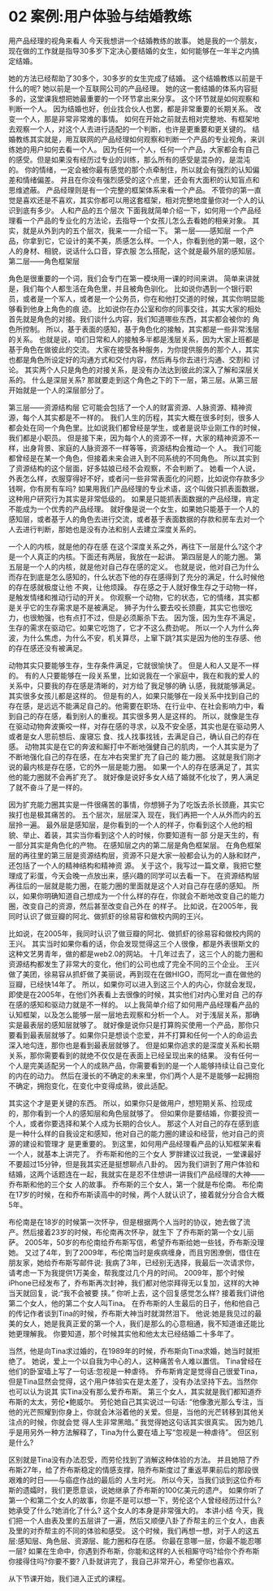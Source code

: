 # 02 案例:用户体验与结婚教练

用产品经理的视角来看人
今天我想讲一个结婚教练的故事。 她是我的一个朋友，现在做的工作就是指导30多岁下定决心要结婚的女生，如何能够在一年半之内搞定结婚。

她的方法已经帮助了30多个，30多岁的女生完成了结婚。
这个结婚教练以前是干什么的呢?
她以前是一个互联网公司的产品经理。 她的这一套结婚的体系内容挺多的，这堂课我想把她最重要的一个环节拿出来分享。 这个环节就是如何观察和判断一个人。
因为结婚也好，创业找合伙人也罢，都是非常重要的长期关系。
改变一个人，那是非常非常难的事情。 如何在开始之前就去相对完整地、有框架地去观察一个人，对这个人去进行适配的一个判断，也许是更重要和更关键的。 结婚教练其实就是，用互联网的产品经理如何观察和判断一个产品的专业视角，来训练她的用户如何去看一个人。
因为任何一个人，任何一个产品，大家都会有自己的感受。但是如果没有经历过专业的训练，那么所有的感受是混杂的，是混沌 的。
 你的情绪，一定会被你最有感觉的那个点牵制住，所以就会有强烈的认知偏差和情绪偏差。 并且在你没有强烈感受的这个点里，还会有大面积的认知盲点和思维遮蔽。 产品经理则是有一个完整的框架体系来看一个产品。 不管你的第一直觉是喜欢还是不喜欢，其实你都可以用这套框架，相对完整地度量你对一个人的认识到底有多少。
人和产品的五个层次
下面我就简单介绍一下，如何用一个产品经理看一个产品的专业化的方法论，去指导一个女孩儿怎么去看她的相亲对象。
其实，就是从外到内的五个层次，我来一一介绍一下。
第一层——感知层
一个产品，你拿到它，它设计的美不美，质感怎么样。一个人，你看到他的第一眼，这个人的身材、相貌，说话什么口音，穿衣服 怎么搭配，这个就是最外层的感知层。
第二层——角色框架层

 角色是很重要的一个词，我们会专门在第一模块用一课的时间来讲。 简单来讲就是，我们每个人都生活在角色里，并且被角色驯化。
比如说你遇到一个银行职员，或者是一个军人，或者是一个公务员，你在和他打交道的时候，其实你明显能够看到他身上角色的痕 迹。
比如说你在办公室和你的同事交往，其实大家的相处首先就是角色的对接。我们谈什么内容，我们知道哪些东西，其实都会被你的 角色所控制。
所以，基于表面的感知，基于角色化的接触，其实都是一些非常浅层的关系。 也就是说，咱们日常和人的接触多半都是浅层关系，因为大家上班都是基于角色在做彼此的交流。
大家在接受各种服务，为你提供服务的那个人，其实也都是角色所设定好的沟通方式和交付内容，然后再与你去进行沟通、交割和 讨论。
其实两个人只是角色的对接关系，是没有办法达到彼此的深入了解和深层关系的。 什么是深层关系? 那就要走到这个角色之下的下一层，第三层。从第三层开始就是一个人的深层部分了。

 第三层——资源结构层 它可能会包括了一个人的财富资源、人脉资源、精神资源，每个人其实都是不一样的。
我们人生的历程，其实大概在很多时刻，很多人都会处在同一个角色里。比如说我们都曾经是学生，或者是说毕业刚工作的时候， 我们都是小职员。
但是接下来，因为每个人的资源不一样，大家的精神资源不一样，出身背景、家庭的人脉资源不一样等等，资源结构会推动一个 人。
我们可能都曾经是在某一个角色，但接着未来会进入到不同系统的不同角色。 所以其实到了资源结构的这个层面，好多姑娘已经不会观察，不会判断了。 她看一个人说，外表怎么样，衣服穿得好不好，或者问一些非常表面化的问题，比如说你存款多少钱啊，你有房有车吗? 如果用我们产品经理的专业术语，这个叫做只抓表面数据，这种用户研究行为其实是非常低级的。 如果是只能抓表面数据的产品经理，肯定不能成为一个优秀的产品经理。
就好像是说一个女生，如果她只能基于一个人的感知层，或者基于人的角色去进行交流，或者基于表面数据的存款和房车去对一个 人去进行判断，那她也是没有办法和别人去建立深度关系的。

 一个人的内核，就是他的存在感
在这个深度关系之外，再往下一层是什么?这个才是一个人真正的内核。下面还有两层，我放在一起讲。
第四层是人的能力圈。 第五层是一个人的内核，就是他对自己存在感的定义。
也就是说，他对自己为什么而存在到底是怎么感知的，什么状态下他的存在感得到了充分的满足，什么时候他的存在感就极度让他 不爽，让他烦躁。
存在感之于人就好像生存之于动物一样，是触发情绪和推动行动的开关。
你观察一个动物，它的状态，它的情绪，其实都是关乎它的生存需求是不是被满足。 狮子为什么要去咬长颈鹿，其实它也很吃力，也很勉强，也有点打不过，但是必须厮杀下去。 因为饿，因为生存不满足，生存的需求在驱动它。如果它吃饱了，它才不这么费劲呢。 所以一个人为什么奔波，为什么焦虑，为什么不安，机关算尽，上窜下跳?其实是因为他的生存感、他的存在感还没有被满足。

 动物其实只要能够生存，生存条件满足，它就很愉快了。 但是人和人又是不一样的。
有的人只要能够在一段关系里，比如说我在一个家庭中，我在和我的爱人的关系中，只要我的存在感是清晰的，对方给了我足够的确 认感，我就能够满足。其实很多女孩儿都是这样的。
但是有的人，如果只能够在一段关系中找到自己的存在感，是远远不能满足自己的。他需要在职场、在行业中、在社会影响力中，看 到自己的存在感，看到别人的重视。其实很多男人是这样的。
所以，就像是生存在驱动动物奔波撕咬一样，对存在感的寻求，以及不安全感，其实也是在驱动男人或者是女人思前想后、废寝忘 食、找人找事找钱，去满足自己，确认自己的存在感。
动物其实是在它的奔波和厮打中不断地强健自己的肌肉，一个人其实是为了不断地强化自己的存在感，在左冲右突里扩充了自己的 能力圈。
这就是我们刚才说的最内核是存在感，它的外一层是能力圈。
如果一个人的存在感满足了，其实他的能力圈就不会再扩充了。
就好像是说好多女人结了婚就不化妆了，男人满足了就不奋斗了是一样的。

 因为扩充能力圈其实是一件很痛苦的事情，你想狮子为了吃饭去杀长颈鹿，其实它挨打也是极其痛苦的。
五个层次，层层深入
现在，我们再把一个人从外而内的五层拎一遍。
最外层是感知层，是你看到的一个人的样子，你看到这个人他的相貌、举止、着装，其实当你看到这个人的时候，你要知道有一部 分是天生的，有一部分其实是角色化的产物。
在感知层之内的第二层是角色框架层。
在角色框架层的再往里的第三层是资源结构层，资源不只是大家一般都会认为的人脉和财产，还包括了一个人的精神结构和精神资 源。
关于这个，我写过一篇文章，我把它整理成了彩蛋，今天会晚一点放出来，感兴趣的同学可以去看一下。 在资源结构层再往后的一层就是能力圈，在能力圈的里面就是这个人对自己存在感的感知。
所以，如果你明确知道自己想成为一个什么样的存在，你就会不断地改变自己的能力圈，改变自己的资源，然后甚至改变自己外在 的样子。
比如说，在2005年，我同时认识了做豆瓣的阿北、做抓虾的徐易容和做校内网的王兴。

比如说，在2005年，我同时认识了做豆瓣的阿北、做抓虾的徐易容和做校内网的王兴。
 其实当时如果你看的话，你会发现觉得这三个人很像，都是外表很斯文的这种文艺男青年，做的都是web2.0的网站。
十几年过去了，这三个人的能力圈和资源结构都发生了非常大的变化，他们的公司也成了完全不同的三个企业。
王兴做了美团，徐易容从抓虾做了美丽说，再到现在在做HIGO，而阿北一直在做他的豆瓣，已经快14年了。
所以，如果你可以进入到这三个人的内心，你就会发现，即使是在2005年，在他们外表看上去很像的时候，其实他们对内心里对自 己的存在感的感知和驱动力就是不一样的。
以上我简单介绍了如何用产品经理看产品的认知框架，以及怎么能够一层一层地去观察和分析一个人。 对于浅层关系，那确实是最表层的感知层就够了。
就好像是说你只是打算购买使用一个产品，那你只要看到最表层就够了。如果你只是想谈个恋爱，并不打算和任何一个人的命运去 深入地勾连，那你也是看到最表层就够了。
但是如果你追求的是深度关系和长期关系，那你需要看到的就绝不仅仅是在表面上已经呈现出来的结果。
没有任何一个人是完美适配另一个人的成熟产品，你需要看到的是一个人能够持续让自己变化的内在的动力。 然后在漫长的不确定的未来里，你们两个人是不是能够一起拥抱不确定，拥抱变化，在变化中变得成熟，彼此适配。

 其实这个才是更关键的东西。
所以，如果你只是做用户，想短期关系、捡现成的，那你看到一个人的感知层和角色层就够了。
但如果你是要结婚，你要投资一个人，或者你要选择和某个人成为长期的合伙人。
那这个人对自己的存在感到底是一种什么样的自我设定和感知，他对自己的能力圈的建设和经营，他对自己的资源的建设和管理才 是更重要的。
到这里，如何用产品经理看产品的认知框架来看一个人，就基本上讲完了。
乔布斯和他的三个女人
罗胖建议过我说，一堂课最好不要超过15分钟，但是我其实还是挺想聊点八卦的。
因为我们讲到了用户体验和结婚，这两个话题连在一起，我就实在是忍不住想讲一讲我们产品经理的大神——乔布斯和他的三个女 人的故事。
乔布斯的三个女人，第一个就是布伦南。 布伦南在17岁的时候，在和乔布斯读高中的时候，两个人就认识了，接着就分分合合大概5年。

 布伦南是在18岁的时候第一次怀孕，但是根据两个人当时的协议，她去做了流产。然后接着23岁的时候，布伦南再次怀孕，就生下 了乔布斯的第一个女儿丽萨。
2005年，50岁的布伦南给乔布斯写信，希望乔布斯给她一些钱，乔布斯没理她。
又过了4年，到了2009年，布伦南当时是疾病缠身，而且穷困潦倒，借住在朋友家，她给乔布斯写邮件说:
我病了3年，已经别无选择，我最后一次请求你，请考虑一下为我提供1万美金，帮我度过几个月的时间。
2009年，那个时候iPhone已经发布了，乔布斯再次封神，我们都对他崇拜得无以复加，这样的大神当天就回复，说:“我不会被要 挟。”
你听上去，这个回复感觉怎么样?
接着我们讲他第二个女人，他的第二个女人叫Tina。 在乔布斯的人生最后的日子，他和他自己的传记作者谈到Tina的时候，乔布斯大神当时就潸然泪下。
他说:她是我见过的最美的女人，她是我真正爱的第一个人，我们是那么的心意相通，我不知道谁还能比她更理解我。 你要知道，那个时候其实他和他太太已经结婚二十多年了。

 当然，他是向Tina求过婚的，在1989年的时候，乔布斯向Tina求婚，她当时就拒绝了。
她说，爱上一个以自我为中心的人，这种痛苦令人难以置信。
Tina曾经在他们的卧室墙上写了一句话:忽视是一种虐待。
乔布斯肯定是觉得自己很爱Tina，但是Tina显然会觉得，这个用户体验实在是太差了，没有办法坚持下去。当然你也可以认为说其 实Tina没有那么爱乔布斯。
第三个女人，其实就是我们都知道乔布斯的太太，劳伦•鲍威尔。
劳伦她自己其实说过一句话:
“他像激光那么专注，当他的光芒照耀到你身上，你就会沐浴着他的关爱。但是，当他的光芒转移到其他关注点的时候，你就会觉 得人生非常黑暗。”
我觉得她这句话其实很真实。 因为她几乎是用另外一种方法解释了，Tina为什么要在墙上写“忽视是一种虐待”。 但区别是什么?

区别就是Tina没有办法忍受，而劳伦找到了消解这种体验的方法。
并且她陪了乔布斯27年，给了乔布斯稳定的情感支撑，陪乔布斯度过了重返苹果前后的那段很艰难的时日——与癌症作战的最后的 人生时光。
所以今天，当我们谈到这位乔布斯的遗孀时，我们更愿意谈，说她继承了乔布斯的100亿美元的遗产。 如果你听了第一个和第二个女人的故事，你是不是可以想一下，劳伦这个人曾经经历过什么?她承受了什么?她消化了什么? 这个女人的本身是非常强大的。
本讲小结
今天，我们把一个人由表及里的五层讲了一遍，然后又顺便八卦了乔帮主的三个女人，由表及里的对乔帮主的不同的体验和感受。 这个时候，我们再想一想，对于人的这五层:感知层、角色层、资源层、能力圈和存在感。
你最在意哪一层，你最不能忍哪一层? 如果在生命中，你遇到乔布斯，你能和这样的人长相厮守吗?给你个乔布斯你接得住吗?你要不要?
  八卦就讲完了，我自己非常开心，希望你也喜欢。

 从下节课开始，我们进入正式的课程。